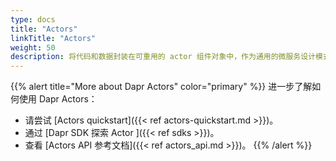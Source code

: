 ```yaml
---
type: docs
title: "Actors"
linkTitle: "Actors"
weight: 50
description: 将代码和数据封装在可重用的 actor 组件对象中，作为通用的微服务设计模式
---
```


{{% alert title="More about Dapr Actors" color="primary" %}}
 进一步了解如何使用 Dapr Actors：
 - 请尝试 [Actors quickstart]({{< ref actors-quickstart.md >}})。
 - 通过 [Dapr SDK 探索 Actor ]({{< ref sdks >}})。
 - 查看 [Actors API 参考文档]({{< ref actors_api.md >}})。
{{% /alert %}}
